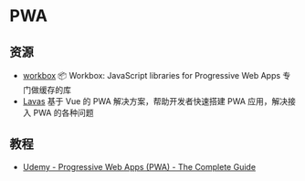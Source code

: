 # PWA

## 资源

- [workbox](https://github.com/GoogleChrome/workbox)  📦 Workbox: JavaScript libraries for Progressive Web Apps  专门做缓存的库
- [Lavas](https://github.com/lavas-project/lavas) 基于 Vue 的 PWA 解决方案，帮助开发者快速搭建 PWA 应用，解决接入 PWA 的各种问题

## 教程

- [Udemy - Progressive Web Apps (PWA) - The Complete Guide](https://www.udemy.com/progressive-web-app-pwa-the-complete-guide/)